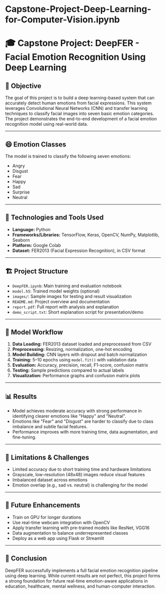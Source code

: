# Capstone-Project-Deep-Learning-for-Computer-Vision.ipynb
# 🎓 Capstone Project: DeepFER - Facial Emotion Recognition Using Deep Learning

## 📌 Objective

The goal of this project is to build a deep learning-based system that can accurately detect human emotions from facial expressions. This system leverages Convolutional Neural Networks (CNN) and transfer learning techniques to classify facial images into seven basic emotion categories. The project demonstrates the end-to-end development of a facial emotion recognition model using real-world data.

---

## 😄 Emotion Classes

The model is trained to classify the following seven emotions:

- Angry
- Disgust
- Fear
- Happy
- Sad
- Surprise
- Neutral

---

## 🧠 Technologies and Tools Used

- **Language:** Python
- **Frameworks/Libraries:** TensorFlow, Keras, OpenCV, NumPy, Matplotlib, Seaborn
- **Platform:** Google Colab
- **Dataset:** FER2013 (Facial Expression Recognition), in CSV format

---

## 🏗️ Project Structure

- `DeepFER.ipynb`: Main training and evaluation notebook
- `model.h5`: Trained model weights (optional)
- `images/`: Sample images for testing and result visualization
- `README.md`: Project overview and documentation
- `report.pdf`: Full report with analysis and explanation
- `demo_script.txt`: Short explanation script for presentation/demo

---

## 🧪 Model Workflow

1. **Data Loading:** FER2013 dataset loaded and preprocessed from CSV
2. **Preprocessing:** Resizing, normalization, one-hot encoding
3. **Model Building:** CNN layers with dropout and batch normalization
4. **Training:** 5–10 epochs using `model.fit()` with validation data
5. **Evaluation:** Accuracy, precision, recall, F1-score, confusion matrix
6. **Testing:** Sample predictions compared to actual labels
7. **Visualization:** Performance graphs and confusion matrix plots

---

## 📊 Results

- Model achieves moderate accuracy with strong performance in identifying clearer emotions like "Happy" and "Neutral".
- Emotions like "Fear" and "Disgust" are harder to classify due to class imbalance and subtle facial features.
- Performance improves with more training time, data augmentation, and fine-tuning.

---

## 🚧 Limitations & Challenges

- Limited accuracy due to short training time and hardware limitations
- Grayscale, low-resolution (48x48) images reduce visual features
- Imbalanced dataset across emotions
- Emotion overlap (e.g., sad vs. neutral) is challenging for the model

---

## 🔮 Future Enhancements

- Train on GPU for longer durations
- Use real-time webcam integration with OpenCV
- Apply transfer learning with pre-trained models like ResNet, VGG16
- Data augmentation to balance underrepresented classes
- Deploy as a web app using Flask or Streamlit

---

## 📌 Conclusion

DeepFER successfully implements a full facial emotion recognition pipeline using deep learning. While current results are not perfect, this project forms a strong foundation for future real-time emotion-aware applications in education, healthcare, mental wellness, and human-computer interaction.

